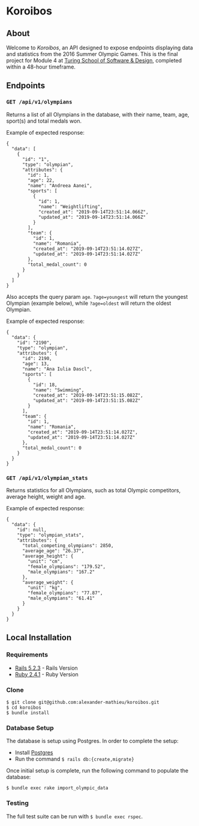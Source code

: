 # Koroibos

## About

Welcome to _Koroibos_, an API designed to expose endpoints displaying data and statistics from the 2016 Summer Olympic Games. This is the final project for Module 4 at [Turing School of Software & Design](https://turing.io/), completed within a 48-hour timeframe.

## Endpoints

### `GET /api/v1/olympians`

Returns a list of all Olympians in the database, with their name, team, age, sport(s) and total medals won.

Example of expected response:
```
{
  "data": [
    {
      "id": "1",
      "type": "olympian",
      "attributes": {
        "id": 1,
        "age": 22,
        "name": "Andreea Aanei",
        "sports": [
          {
            "id": 1,
            "name": "Weightlifting",
            "created_at": "2019-09-14T23:51:14.066Z",
            "updated_at": "2019-09-14T23:51:14.066Z"
          }
        ],
        "team": {
          "id": 1,
          "name": "Romania",
          "created_at": "2019-09-14T23:51:14.027Z",
          "updated_at": "2019-09-14T23:51:14.027Z"
        },
        "total_medal_count": 0
      }
    }
  ]
}
```

Also accepts the query param `age`. `?age=youngest` will return the youngest Olympian (example below), while `?age=oldest` will return the oldest Olympian.

Example of expected response:
```
{
  "data": {
    "id": "2190",
    "type": "olympian",
    "attributes": {
      "id": 2190,
      "age": 13,
      "name": "Ana Iulia Dascl",
      "sports": [
        {
          "id": 18,
          "name": "Swimming",
          "created_at": "2019-09-14T23:51:15.082Z",
          "updated_at": "2019-09-14T23:51:15.082Z"
        }
      ],
      "team": {
        "id": 1,
        "name": "Romania",
        "created_at": "2019-09-14T23:51:14.027Z",
        "updated_at": "2019-09-14T23:51:14.027Z"
      },
      "total_medal_count": 0
    }
  }
}
```

### `GET /api/v1/olympian_stats`

Returns statistics for all Olympians, such as total Olympic competitors, average height, weight and age.

Example of expected response:
```
{
  "data": {
    "id": null,
    "type": "olympian_stats",
    "attributes": {
      "total_competing_olympians": 2850,
      "average_age": "26.37",
      "average_height": {
        "unit": "cm",
        "female_olympians": "179.52",
        "male_olympians": "167.2"
      },
      "average_weight": {
        "unit": "kg",
        "female_olympians": "77.87",
        "male_olympians": "61.41"
      }
    }
  }
}
```

## Local Installation

### Requirements

* [Rails 5.2.3](https://rubyonrails.org/) - Rails Version
* [Ruby 2.4.1](https://www.ruby-lang.org/en/downloads/) - Ruby Version

### Clone

```
$ git clone git@github.com:alexander-mathieu/koroibos.git
$ cd koroibos
$ bundle install
```

### Database Setup

The database is setup using Postgres. In order to complete the setup:

* Install [Postgres](https://www.postgresql.org/download/)
* Run the command `$ rails db:{create,migrate}`

Once initial setup is complete, run the following command to populate the database:
```
$ bundle exec rake import_olympic_data
```

### Testing

The full test suite can be run with `$ bundle exec rspec`.
